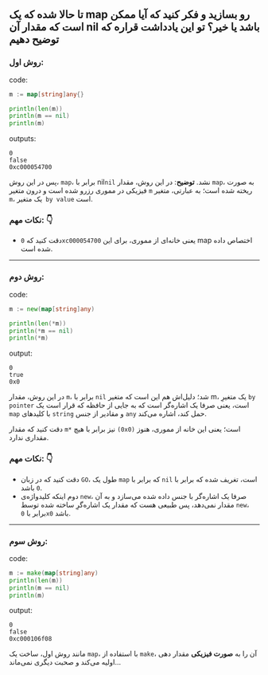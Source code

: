 ## تا حالا شده که یک map رو بسازید و فکر کنید که آیا ممکن است که مقدار آن nil باشد یا خیر؟ تو این یادداشت قراره که توضیح دهیم

### روش اول:

code: 
```go
m := map[string]any{}

println(len(m))
println(m == nil)
println(m)
```

outputs: 
```
0
false
0xc000054700
```
پس در این روش، `map`، برابر با nil`nil` نشد.
**توضیح**: در این روش، مقدار `map`، به صورت فیزیکی در مموری رزرو شده است و درون متغیر `m` ریخته شده است؛ به عبارتی، متغیر `m`، یک متغیر` by value` است.

### نکات مهم: 👇
- دقت کنید که `0xc000054700` یعنی خانه‌ای از مموری، برای این map اختصاص داده شده است.

---


### روش دوم:

code: 
```go
m := new(map[string]any)

println(len(*m))
println(*m == nil)
println(*m)
```

output: 
```
0
true
0x0
```
در این روش، مقدار `m`، برابر با `nil` شد؛ دلیل‌اش هم این است که متغیر m، یک متغیرِ `by pointer` است، یعنی صرفا یک اشاره‌گر است که به جایی از حافظه که قرار است یک `map` با کلیدهای `string` و مقادیر از جنس `any` حمل کند، اشاره می‌کند. 

دقت کنید که مقدار `m*` نیز برابر با هیچ `(0x0)` است؛ یعنی این خانه از مموری، هنوز مقداری ندارد.


### نکات مهم: 👇
-  دقت کنید که در زبان `GO`، طول یک `map` که برابر با `nil` است، تغریف شده که برابر با `0` باشد. 
- دوم اینکه کلیدواژه‌ی `new`، صرفا یک اشاره‌گر با جنس داده شده می‌سازد و به آن مقدار نمی‌دهد، پس طبیعی هست که مقدار یک اشاره‌گرِ ساخته شده توسط `new`، برابر با `0x0` باشد.



---



### روش سوم: 
code: 
```go
m := make(map[string]any)  
println(len(m))  
println(m == nil)  
println(m)
```

output: 
```
0
false
0xc000106f08
```
مانند روش اول، ساخت یک `map`، با استفاده از `make`، آن را به **صورت فیزیکی** مقدار دهی اولیه می‌کند و صحبت دیگری نمی‌ماند...